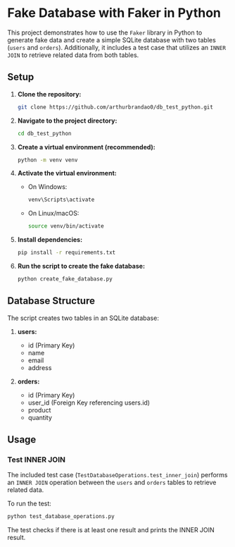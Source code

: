 # Fake Database with Faker in Python

This project demonstrates how to use the `Faker` library in Python to generate fake data and create a simple SQLite database with two tables (`users` and `orders`). Additionally, it includes a test case that utilizes an `INNER JOIN` to retrieve related data from both tables.

## Setup

1. **Clone the repository:**

    ```bash
    git clone https://github.com/arthurbrandao0/db_test_python.git
    ```

2. **Navigate to the project directory:**

    ```bash
    cd db_test_python
    ```

3. **Create a virtual environment (recommended):**

    ```bash
    python -m venv venv
    ```

4. **Activate the virtual environment:**

    - On Windows:

        ```bash
        venv\Scripts\activate
        ```

    - On Linux/macOS:

        ```bash
        source venv/bin/activate
        ```

5. **Install dependencies:**

    ```bash
    pip install -r requirements.txt
   ```
   
6. **Run the script to create the fake database:**

    ```bash
    python create_fake_database.py
    ```
   
 Database Structure
------------------

The script creates two tables in an SQLite database:

1.  **users:**
    
    *   id (Primary Key)
    *   name
    *   email
    *   address
2.  **orders:**
    
    *   id (Primary Key)
    *   user\_id (Foreign Key referencing users.id)
    *   product
    *   quantity
    
Usage
-----

### Test INNER JOIN

The included test case (`TestDatabaseOperations.test_inner_join`) performs an `INNER JOIN` operation between the `users` and `orders` tables to retrieve related data.

To run the test:

```bash
python test_database_operations.py
```

The test checks if there is at least one result and prints the INNER JOIN result.

